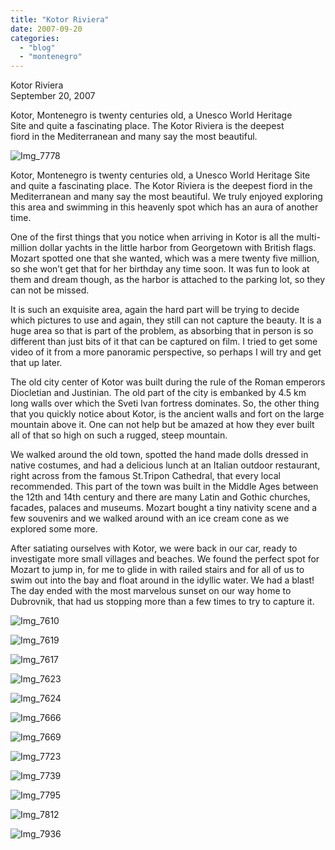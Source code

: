```yaml
---
title: "Kotor Riviera"
date: 2007-09-20
categories: 
  - "blog"
  - "montenegro"
---
```


Kotor Riviera  
September 20, 2007

Kotor, Montenegro is twenty centuries old, a Unesco World Heritage  
Site and quite a fascinating place. The Kotor Riviera is the deepest  
fiord in the Mediterranean and many say the most beautiful.

<!--more-->

![Img_7778](https://pub-ac94b3f306b24c0dba4238943c97f2e1.r2.dev/photos/uncategorized/2008/02/26/img_7778.png)

Kotor, Montenegro is twenty centuries old, a Unesco World Heritage Site and quite a fascinating place. The Kotor Riviera is the deepest fiord in the Mediterranean and many say the most beautiful. We truly enjoyed exploring this area and swimming in this heavenly spot which has an aura of another time.

One of the first things that you notice when arriving in Kotor is all the multi-million dollar yachts in the little harbor from Georgetown with British flags. Mozart spotted one that she wanted, which was a mere twenty five million, so she won’t get that for her birthday any time soon. It was fun to look at them and dream though, as the harbor is attached to the parking lot, so they can not be missed.

It is such an exquisite area, again the hard part will be trying to decide which pictures to use and again, they still can not capture the beauty. It is a huge area so that is part of the problem, as absorbing that in person is so different than just bits of it that can be captured on film. I tried to get some video of it from a more panoramic perspective, so perhaps I will try and get that up later.

The old city center of Kotor was built during the rule of the Roman emperors Diocletian and Justinian. The old part of the city is embanked by 4.5 km long walls over which the Sveti Ivan fortress dominates. So, the other thing that you quickly notice about Kotor, is the ancient walls and fort on the large mountain above it. One can not help but be amazed at how they ever built all of that so high on such a rugged, steep mountain.

We walked around the old town, spotted the hand made dolls dressed in native costumes, and had a delicious lunch at an Italian outdoor restaurant, right across from the famous St.Tripon Cathedral, that every local recommended. This part of the town was built in the Middle Ages between the 12th and 14th century and there are many Latin and Gothic churches, facades, palaces and museums. Mozart bought a tiny nativity scene and a few souvenirs and we walked around with an ice cream cone as we explored some more.

After satiating ourselves with Kotor, we were back in our car, ready to investigate more small villages and beaches. We found the perfect spot for Mozart to jump in, for me to glide in with railed stairs and for all of us to swim out into the bay and float around in the idyllic water. We had a blast! The day ended with the most marvelous sunset on our way home to Dubrovnik, that had us stopping more than a few times to try to capture it.

![Img_7610](https://pub-ac94b3f306b24c0dba4238943c97f2e1.r2.dev/photos/uncategorized/2008/02/26/img_7610.png)

![Img_7619](https://pub-ac94b3f306b24c0dba4238943c97f2e1.r2.dev/photos/uncategorized/2008/02/26/img_7619.png)

![Img_7617](https://pub-ac94b3f306b24c0dba4238943c97f2e1.r2.dev/photos/uncategorized/2008/02/26/img_7617.png)

![Img_7623](https://pub-ac94b3f306b24c0dba4238943c97f2e1.r2.dev/photos/uncategorized/2008/02/26/img_7623.png)

![Img_7624](https://pub-ac94b3f306b24c0dba4238943c97f2e1.r2.dev/photos/uncategorized/2008/02/26/img_7624.png)

![Img_7666](https://pub-ac94b3f306b24c0dba4238943c97f2e1.r2.dev/photos/uncategorized/2008/02/26/img_7666.png)

![Img_7669](https://pub-ac94b3f306b24c0dba4238943c97f2e1.r2.dev/photos/uncategorized/2008/02/26/img_7669.png)

![Img_7723](https://pub-ac94b3f306b24c0dba4238943c97f2e1.r2.dev/photos/uncategorized/2008/02/26/img_7723.png)

![Img_7739](https://pub-ac94b3f306b24c0dba4238943c97f2e1.r2.dev/photos/uncategorized/2008/02/26/img_7739.png)

![Img_7795](https://pub-ac94b3f306b24c0dba4238943c97f2e1.r2.dev/photos/uncategorized/2008/02/26/img_7795.png)

![Img_7812](https://pub-ac94b3f306b24c0dba4238943c97f2e1.r2.dev/photos/uncategorized/2008/02/26/img_7812.png)

![Img_7936](https://pub-ac94b3f306b24c0dba4238943c97f2e1.r2.dev/photos/uncategorized/2008/02/26/img_7936.png)
